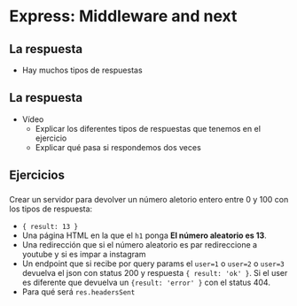 # Express: Middleware and next

## La respuesta

- Hay muchos tipos de respuestas

## La respuesta

- Vídeo
   - Explicar los diferentes tipos de respuestas que tenemos en el ejercicio
   - Explicar qué pasa si respondemos dos veces

## Ejercicios

###

Crear un servidor para devolver un número aletorio entero entre 0 y 100 con los tipos de respuesta:

- `{ result: 13 }`
- Una página HTML en la que el `h1` ponga **El número aleatorio es 13**.
- Una redirección que si el número aleatorio es par redireccione a youtube y si es impar a instagram
- Un endpoint que si recibe por query params el `user=1` o `user=2` o `user=3` devuelva el json con status 200 y respuesta `{ result: 'ok' }`. Si el user es diferente que devuelva un `{result: 'error' }` con el status 404.
- Para qué será `res.headersSent`